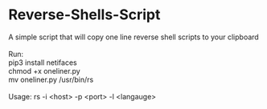 # Reverse-Shells-Script
A simple script that will copy one line reverse shell scripts to your clipboard
\
\
Run: \
pip3 install netifaces \
chmod +x oneliner.py \
mv oneliner.py /usr/bin/rs \
\
Usage:
rs -i \<host\> -p \<port\> -l \<langauge\>
